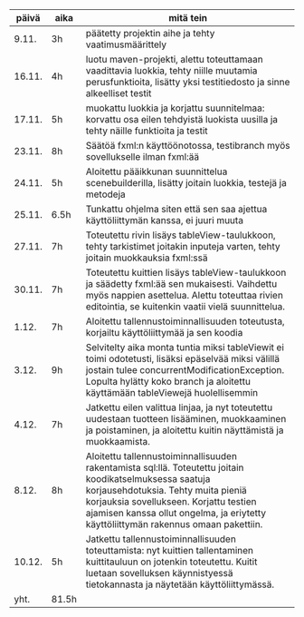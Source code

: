 | päivä    | aika    | mitä tein                                           |
| -------- | ------- | --------------------------------------------------- |
| 9.11.    | 3h      | päätetty projektin aihe ja tehty vaatimusmäärittely |
| 16.11.   | 4h      | luotu maven-projekti, alettu toteuttamaan vaadittavia luokkia, tehty niille muutamia perusfunktioita, lisätty yksi testitiedosto ja sinne alkeelliset testit |
|  17.11.  | 5h      | muokattu luokkia ja korjattu suunnitelmaa: korvattu osa eilen tehdyistä luokista uusilla ja tehty näille funktioita ja testit                                                    |
| 23.11. |  8h | Säätöä fxml:n käyttöönotossa, testibranch myös sovellukselle ilman fxml:ää
| 24.11. | 5h | Aloitettu pääikkunan suunnittelua scenebuilderilla, lisätty joitain luokkia, testejä ja metodeja
| 25.11. | 6.5h | Tunkattu ohjelma siten että sen saa ajettua käyttöliittymän kanssa, ei juuri muuta |
| 27.11. | 7h | Toteutettu rivin lisäys tableView-taulukkoon, tehty tarkistimet joitakin inputeja varten, tehty joitain muokkauksia fxml:ssä |
| 30.11. | 7h | Toteutettu kuittien lisäys tableView-taulukkoon ja säädetty fxml:ää sen mukaisesti. Vaihdettu myös nappien asettelua. Alettu toteuttaa rivien editointia, se kuitenkin vaatii vielä suunnittelua. |
| 1.12. | 7h | Aloitettu tallennustoiminnallisuuden toteutusta, korjailtu käyttöliittymää ja sen koodia |
| 3.12. | 9h | Selvitelty aika monta tuntia miksi tableViewit ei toimi odotetusti, lisäksi epäselvää miksi välillä jostain tulee concurrentModificationException. Lopulta hylätty koko branch ja aloitettu käyttämään tableViewejä huolellisemmin |
| 4.12. | 7h | Jatkettu eilen valittua linjaa, ja nyt toteutettu uudestaan tuotteen lisääminen, muokkaaminen ja poistaminen, ja aloitettu kuitin näyttämistä ja muokkaamista. |
| 8.12. | 8h | Aloitettu tallennustoiminnallisuuden rakentamista sql:llä. Toteutettu joitain koodikatselmuksessa saatuja korjausehdotuksia. Tehty muita pieniä korjauksia sovellukseen. Korjattu testien ajamisen kanssa ollut ongelma, ja eriytetty käyttöliittymän rakennus omaan pakettiin. | 
| 10.12. | 5h | Jatkettu tallennustoiminnallisuuden toteuttamista: nyt kuittien tallentaminen kuittitauluun on jotenkin toteutettu. Kuitit luetaan sovelluksen käynnistyessä tietokannasta ja näytetään käyttöliittymässä.
| yht. | 81.5h |
